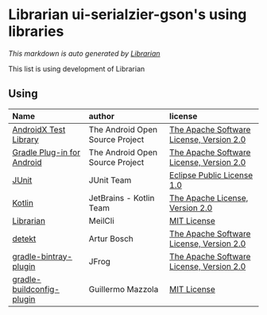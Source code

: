 # Librarian ui-serialzier-gson's using libraries
*This markdown is auto generated by [Librarian](https://github.com/MeilCli/Librarian)*

This list is using development of Librarian

## Using
|Name|author|license|
|:--|:--|:--|
|[AndroidX Test Library](https://developer.android.com/testing)|The Android Open Source Project|[The Apache Software License, Version 2.0](http://www.apache.org/licenses/LICENSE-2.0.txt)|
|[Gradle Plug-in for Android](https://developer.android.com/studio)|The Android Open Source Project|[The Apache Software License, Version 2.0](http://www.apache.org/licenses/LICENSE-2.0.txt)|
|[JUnit](http://junit.org)|JUnit Team|[Eclipse Public License 1.0](http://www.eclipse.org/legal/epl-v10.html)|
|[Kotlin](https://kotlinlang.org/)|JetBrains - Kotlin Team|[The Apache License, Version 2.0](http://www.apache.org/licenses/LICENSE-2.0.txt)|
|[Librarian](https://github.com/MeilCli/Librarian)|MeilCli|[MIT License](https://github.com/MeilCli/Librarian/blob/master/LICENSE)|
|[detekt](https://detekt.github.io/detekt)|Artur Bosch|[The Apache Software License, Version 2.0](http://www.apache.org/licenses/LICENSE-2.0.txt)|
|[gradle-bintray-plugin](https://github.com/bintray/gradle-bintray-plugin)|JFrog|[The Apache Software License, Version 2.0](http://www.apache.org/licenses/LICENSE-2.0.txt)|
|[gradle-buildconfig-plugin](https://github.com/gmazzo/gradle-buildconfig-plugin)|Guillermo Mazzola|[MIT License](https://github.com/gmazzo/gradle-buildconfig-plugin/blob/master/LICENSE)|
